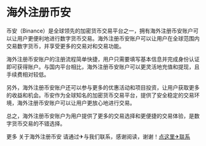 # 海外注册币安

币安（Binance）是全球领先的加密货币交易平台之一，拥有海外注册币安账户可以让用户更便利地进行数字货币交易。海外注册币安账户可以让用户在全球范围内交易数字货币，并享受更多的交易对和交易功能。

海外注册币安账户的注册流程简单快捷，用户只需要填写基本信息并完成身份认证即可获得账户。与国内平台相比，海外注册币安账户可以更灵活地充值和提现，且手续费相对较低。

另外，海外注册币安账户还可以参与更多的优惠活动和项目投资，让用户获取更多的收益和机会。币安作为全球知名的加密货币交易平台，提供了安全稳定的交易环境，海外注册币安账户可以让用户更放心地进行交易。

总之，海外注册币安账户为用户提供了更多的交易选择和更便捷的交易体验，是数字货币交易的不错选择。

更多 关于海外注册币安 请通过✈与我们联系，感谢阅读，谢谢！[点这里✈联系](https://acc.k02.cc)